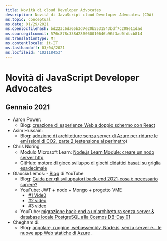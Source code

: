 ```yaml
---
title: Novità di cloud Developer Advocates
description: Novità di JavaScript cloud Developer Advocates (CDA)
ms.topic: conceptual
ms.date: 01/29/2021
ms.openlocfilehash: bd223c6da65b3d7e20b5531543bdf7c208e11dad
ms.sourcegitcommit: 576c878c338d286060010646b96f3ad0fdbcb814
ms.translationtype: MT
ms.contentlocale: it-IT
ms.lasthandoff: 03/04/2021
ms.locfileid: "102118453"
---
```

# <a name="whats-new-with-javascript-developer-advocates"></a>Novità di JavaScript Developer Advocates

## <a name="2021-january"></a>Gennaio 2021

* Aaron Power: 
    * Blog: [creazione di esperienze Web a doppio schermo con React](https://devblogs.microsoft.com/surface-duo/dual-screen-react-web/)
* Asim Hussain: 
    * Blog: [adozione di architetture senza server di Azure per ridurre le emissioni di CO2, parte 2 (estensione al perimetro)](https://aka.ms/adopting-azure-serverless?WT.mc_id=green-12146-cxa)
* Chris Noring
    * Modulo Microsoft Learn: [Node.js Learn Module: creare un nodo server http](/learn/modules/build-web-api-nodejs-express/)
    * GitHub: [motore di gioco sviluppo di giochi didattici basati su griglia esadecimale](https://github.com/softchris/hex-game)
* Glaucia Lemos: [](https://www.youtube.com/channel/UC2Qzw5aqCBk_z0lWJnumWQQ)  -  [Blog](https://dev.to/glaucia86) di YouTube
    * Blog: [Guida per gli sviluppatori back-end 2021-cosa è necessario sapere?](https://dev.to/glaucia86/guia-para-pessoas-desenvolvedoras-back-end-2021-o-que-eu-preciso-saber-10c6)
    * YouTube: JWT + nodo + Mongo + progetto VME
        * [#1 Vide0](https://youtu.be/JmUSx5wXU68)
        * [#2 video](https://youtu.be/Vr-UMoAv8pk)
        * [#3 video](https://youtu.be/6u4aM2eT-gg)
    * YouTube: [migrazione back-end a un'architettura senza server & database locale PostgreSQL alla Cosmos DB-Day 01](https://youtu.be/nVbU9BlF5hs)
* Chegham di:
    * Blog: [angolare, ruggine, webassembly, Node.js, senza server e... le nuove app Web statiche di Azure](https://dev.to/azure/angular-rust-webassembly-node-js-serverless-and-the-new-azure-static-web-apps-cnb) .